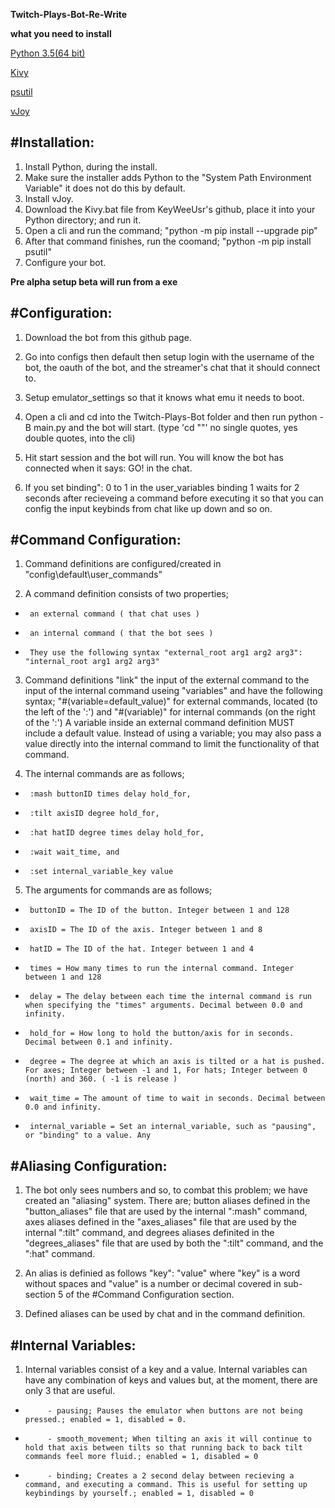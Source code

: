   **Twitch-Plays-Bot-Re-Write**
  
  
 **what you need to install**
  
  [Python 3.5(64 bit)](https://www.python.org/ftp/python/3.5.0/python-3.5.0-amd64.exe)
  
  [Kivy](https://github.com/KeyWeeUsr/KivyInstaller)
  
  [psutil](https://pypi.org/project/psutil/)
  
  [vJoy](http://vjoystick.sourceforge.net/site/index.php/download-a-install/download)
 
 #Installation:
 ------
  1. Install Python, during the install. 
  2. Make sure the installer adds Python to the "System Path Environment Variable" it does not do this by default.
  3. Install vJoy.
  4. Download the Kivy.bat file from KeyWeeUsr's github, place it into your Python directory; and run it.
  5. Open a cli and run the command; "python -m pip install --upgrade pip"
  6. After that command finishes, run the coomand; "python -m pip install psutil"
  7. Configure your bot.

  **Pre alpha setup beta will run from a exe**

#Configuration:
------
1. Download the bot from this github page.

2. Go into configs then default then setup login with the username of the bot, the oauth of the bot, and the streamer's chat that it should connect to.

3. Setup emulator_settings so that it knows what emu it needs to boot.

4. Open a cli and cd into the Twitch-Plays-Bot folder and then run python -B main.py and the bot will start. (type 'cd "<path to bot>"' no single quotes, yes double quotes, into the cli)

5. Hit start session and the bot will run. You will know the bot has connected when it says: GO! in the chat.

6. If you set binding": 0 to 1 in the user_variables binding 1 waits for 2 seconds after recieveing a command before executing it so that you can config the input keybinds from chat like up down and so on.

#Command Configuration:
------
 1. Command definitions are configured/created in "config\default\user_commands"

 2. A command definition consists of two properties; 
 *      an external command ( that chat uses )
 *      an internal command ( that the bot sees )
 *      They use the following syntax "external_root arg1 arg2 arg3": "internal_root arg1 arg2 arg3"
       
 3. Command definitions "link" the input of the external command to the input of the internal command useing "variables" and have the following syntax; "#(variable=default_value)" for external commands, located (to the left of the ':') and "#(variable)" for internal commands (on the right of the ':') A variable inside an external command definition MUST include a default value. Instead of using a variable; you may also pass a value directly into the internal command to limit the functionality of that command.
       
 4. The internal commands are as follows;
 *      :mash buttonID times delay hold_for,
 *      :tilt axisID degree hold_for,
 *      :hat hatID degree times delay hold_for,
 *      :wait wait_time, and 
 *      :set internal_variable_key value
       
 5. The arguments for commands are as follows;
 *      buttonID = The ID of the button. Integer between 1 and 128
 *      axisID = The ID of the axis. Integer between 1 and 8
 *      hatID = The ID of the hat. Integer between 1 and 4
 *      times = How many times to run the internal command. Integer between 1 and 128
 *      delay = The delay between each time the internal command is run when specifying the "times" arguments. Decimal between 0.0 and infinity.
 *      hold_for = How long to hold the button/axis for in seconds. Decimal between 0.1 and infinity.
 *      degree = The degree at which an axis is tilted or a hat is pushed. For axes; Integer between -1 and 1, For hats; Integer between 0 (north) and 360. ( -1 is release )
 *      wait_time = The amount of time to wait in seconds. Decimal between 0.0 and infinity.
 *      internal_variable = Set an internal_variable, such as "pausing", or "binding" to a value. Any


#Aliasing Configuration:
------
  1. The bot only sees numbers and so, to combat this problem; we have created an "aliasing" system. There are; button aliases defined in the "button_aliases" file that are used by the internal ":mash" command, axes aliases defined in the "axes_aliases" file that are used by the internal ":tilt" command, and degrees aliases definited in the "degrees_aliases" file that are used by both the ":tilt" command, and the ":hat" command.
       
 2. An alias is definied as follows "key": "value" where "key" is a word without spaces and "value" is a number or decimal covered in sub-section 5 of the #Command Configuration section.
       
 3. Defined aliases can be used by chat and in the command definition.

#Internal Variables:
------
 1. Internal variables consist of a key and a value. Internal variables can have any combination of keys and values but, at the moment, there are only 3 that are useful.
 *          - pausing; Pauses the emulator when buttons are not being pressed.; enabled = 1, disabled = 0.
 *          - smooth_movement; When tilting an axis it will continue to hold that axis between tilts so that running back to back tilt commands feel more fluid.; enabled = 1, disabled = 0
 *          - binding; Creates a 2 second delay between recieving a command, and executing a command. This is useful for setting up keybindings by yourself.; enabled = 1, disabled = 0
